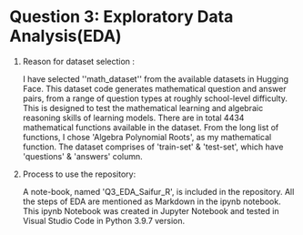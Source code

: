 # Question 3: Exploratory Data Analysis(EDA)
 
 1. Reason for dataset selection :

    I have selected ''math_dataset'' from the available datasets in Hugging Face. This dataset code generates mathematical question and answer pairs, from a range of 
    question types at roughly school-level difficulty. This is designed to test the mathematical learning and algebraic reasoning skills of learning models. There are in
    total 4434 mathematical functions available in the dataset. From the long list of functions, I chose 'Algebra Polynomial Roots', as my mathematical function. The 
    dataset comprises of 'train-set' & 'test-set', which have 'questions' & 'answers' column. 
    
 2. Process to use the repository:
    
    A note-book, named 'Q3_EDA_Saifur_R', is included in the repository. All the steps of EDA are mentioned as Markdown in the ipynb notebook. This ipynb Notebook was 
    created in Jupyter Notebook and tested in Visual Studio Code in Python 3.9.7 version.

    
